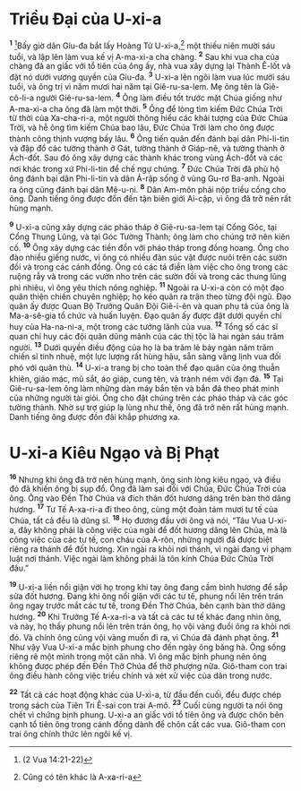 # Triều Ðại của U-xi-a
<sup><b>1</b></sup> [^1@-5510047c-a8b1-4b08-b65f-41f5d753d770]Bấy giờ dân Giu-đa bắt lấy Hoàng Tử U-xi-a,[^1-5510047c-a8b1-4b08-b65f-41f5d753d770] một thiếu niên mười sáu tuổi, và lập lên làm vua kế vị A-ma-xi-a cha chàng. <sup><b>2</b></sup> Sau khi vua cha của chàng đã an giấc với tổ tiên của ông ấy, nhà vua xây dựng lại Thành Ê-lốt và đặt nó dưới vương quyền của Giu-đa. <sup><b>3</b></sup> U-xi-a lên ngôi làm vua lúc mười sáu tuổi, và ông trị vì năm mươi hai năm tại Giê-ru-sa-lem. Mẹ ông tên là Giê-cô-li-a người Giê-ru-sa-lem. <sup><b>4</b></sup> Ông làm điều tốt trước mặt Chúa giống như A-ma-xi-a cha ông đã làm một thời. <sup><b>5</b></sup> Ông để lòng tìm kiếm Ðức Chúa Trời từ thời của Xa-cha-ri-a, một người thông hiểu các khải tượng của Ðức Chúa Trời, và hễ ông tìm kiếm Chúa bao lâu, Ðức Chúa Trời làm cho ông được thành công thịnh vượng bấy lâu. <sup><b>6</b></sup> Ông tiến quân đến đánh bại dân Phi-li-tin và đập đổ các tường thành ở Gát, tường thành ở Giáp-nê, và tường thành ở Ách-đốt. Sau đó ông xây dựng các thành khác trong vùng Ách-đốt và các nơi khác trong xứ Phi-li-tin để chế ngự chúng. <sup><b>7</b></sup> Ðức Chúa Trời đã phù hộ ông đánh bại dân Phi-li-tin và dân Ả-rập sống ở vùng Gu-rơ Ba-anh. Ngoài ra ông cũng đánh bại dân Mê-u-ni. <sup><b>8</b></sup> Dân Am-môn phải nộp triều cống cho ông. Danh tiếng ông được đồn đến tận biên giới Ai-cập, vì ông đã trở nên rất hùng mạnh.

<sup><b>9</b></sup> U-xi-a cũng xây dựng các pháo tháp ở Giê-ru-sa-lem tại Cổng Góc, tại Cổng Thung Lũng, và tại Góc Tường Thành; ông làm cho chúng trở nên kiên cố. <sup><b>10</b></sup> Ông xây dựng các tiền đồn với pháo tháp trong đồng hoang. Ông cho đào nhiều giếng nước, vì ông có nhiều đàn súc vật được nuôi trên các sườn đồi và trong các cánh đồng. Ông có các tá điền làm việc cho ông trong các ruộng rẫy và trong các vườn nho trên các sườn đồi và trong các thung lũng phì nhiêu, vì ông yêu thích nông nghiệp. <sup><b>11</b></sup> Ngoài ra U-xi-a còn có một đạo quân thiện chiến chuyên nghiệp; họ kéo quân ra trận theo từng đội ngũ. Ðạo quân ấy được Quan Bộ Trưởng Quân Ðội Giê-i-ên và quan phụ tá của ông là Ma-a-sê-gia tổ chức và huấn luyện. Ðạo quân ấy được đặt dưới quyền chỉ huy của Ha-na-ni-a, một trong các tướng lãnh của vua. <sup><b>12</b></sup> Tổng số các sĩ quan chỉ huy các đội quân dũng mãnh của các thị tộc là hai ngàn sáu trăm người. <sup><b>13</b></sup> Dưới quyền điều động của họ là ba trăm lẻ bảy ngàn năm trăm chiến sĩ tinh nhuệ, một lực lượng rất hùng hậu, sẵn sàng vâng lịnh vua đối phó với quân thù. <sup><b>14</b></sup> U-xi-a trang bị cho toàn thể đạo quân của ông thuẫn khiên, giáo mác, mũ sắt, áo giáp, cung tên, và trành ném với đạn đá. <sup><b>15</b></sup> Tại Giê-ru-sa-lem ông làm những dàn máy bắn tên và bắn đá theo phát minh của những người tài giỏi. Ông cho đặt chúng trên các pháo tháp và các góc tường thành. Nhờ sự trợ giúp lạ lùng như thế, ông đã trở nên rất hùng mạnh. Danh tiếng ông được đồn đãi khắp phương xa.

# U-xi-a Kiêu Ngạo và Bị Phạt
<sup><b>16</b></sup> Nhưng khi ông đã trở nên hùng mạnh, ông sinh lòng kiêu ngạo, và điều đó đã khiến ông bị sụp đổ. Ông đã làm sai đối với Chúa, Ðức Chúa Trời của ông. Ông vào Ðền Thờ Chúa và đích thân đốt hương dâng trên bàn thờ dâng hương. <sup><b>17</b></sup> Tư Tế A-xa-ri-a đi theo ông, cùng một đoàn tám mươi tư tế của Chúa, tất cả đều là dũng sĩ. <sup><b>18</b></sup> Họ đương đầu với ông và nói, “Tâu Vua U-xi-a, đây không phải là công việc của ngài để đốt hương dâng lên Chúa, mà là công việc của các tư tế, con cháu của A-rôn, những người đã được biệt riêng ra thánh để đốt hương. Xin ngài ra khỏi nơi thánh, vì ngài đang vi phạm luật nơi thánh. Việc ngài làm không phải là tôn kính Chúa Ðức Chúa Trời đâu.”

<sup><b>19</b></sup> U-xi-a liền nổi giận với họ trong khi tay ông đang cầm bình hương để sắp sửa đốt hương. Ðang khi ông nổi giận với các tư tế, phung nổi lên trên trán ông ngay trước mắt các tư tế, trong Ðền Thờ Chúa, bên cạnh bàn thờ dâng hương. <sup><b>20</b></sup> Khi Trưởng Tế A-xa-ri-a và tất cả các tư tế khác đang nhìn ông, và này, họ thấy phung nổi lên trên trán ông, họ vội vàng đuổi ông ra khỏi nơi đó. Và chính ông cũng vội vàng muốn đi ra, vì Chúa đã đánh phạt ông. <sup><b>21</b></sup> Như vậy Vua U-xi-a mắc bịnh phung cho đến ngày ông băng hà. Ông sống riêng rẽ một mình trong một căn nhà. Vì ông mắc bịnh phung nên ông không được phép đến Ðền Thờ Chúa để thờ phượng nữa. Giô-tham con trai ông điều hành công việc triều chính và xét xử việc của dân trong nước.

<sup><b>22</b></sup> Tất cả các hoạt động khác của U-xi-a, từ đầu đến cuối, đều được chép trong sách của Tiên Tri Ê-sai con trai A-mô. <sup><b>23</b></sup> Cuối cùng người ta nói ông chết vì chứng bịnh phung. U-xi-a an giấc với tổ tiên ông và được chôn bên cạnh tổ tiên ông trong cánh đồng dành để chôn cất các vua. Giô-tham con trai ông chính thức lên ngôi kế vị.

[^1-5510047c-a8b1-4b08-b65f-41f5d753d770]: Cũng có tên khác là A-xa-ri-a
[^1@-5510047c-a8b1-4b08-b65f-41f5d753d770]: (2 Vua 14:21-22)